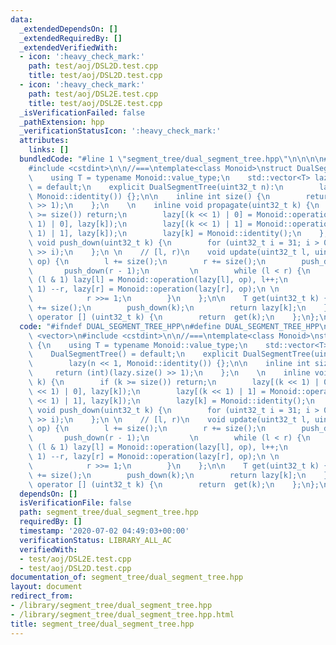```yaml
---
data:
  _extendedDependsOn: []
  _extendedRequiredBy: []
  _extendedVerifiedWith:
  - icon: ':heavy_check_mark:'
    path: test/aoj/DSL2D.test.cpp
    title: test/aoj/DSL2D.test.cpp
  - icon: ':heavy_check_mark:'
    path: test/aoj/DSL2E.test.cpp
    title: test/aoj/DSL2E.test.cpp
  _isVerificationFailed: false
  _pathExtension: hpp
  _verificationStatusIcon: ':heavy_check_mark:'
  attributes:
    links: []
  bundledCode: "#line 1 \"segment_tree/dual_segment_tree.hpp\"\n\n\n\n#include <vector>\n\
    #include <cstdint>\n\n//===\ntemplate<class Monoid>\nstruct DualSegmentTree {\n\
    \    using T = typename Monoid::value_type;\n    std::vector<T> lazy;\n\n    DualSegmentTree()\
    \ = default;\n    explicit DualSegmentTree(uint32_t n):\n        lazy(n << 1,\
    \ Monoid::identity()) {};\n\n    inline int size() {\n        return (int)(lazy.size()\
    \ >> 1);\n    };\n    \n    inline void propagate(uint32_t k) {\n        if (k\
    \ >= size()) return;\n        lazy[(k << 1) | 0] = Monoid::operation(lazy[(k <<\
    \ 1) | 0], lazy[k]);\n        lazy[(k << 1) | 1] = Monoid::operation(lazy[(k <<\
    \ 1) | 1], lazy[k]);\n        lazy[k] = Monoid::identity();\n    };\n    inline\
    \ void push_down(uint32_t k) {\n        for (uint32_t i = 31; i > 0; i--) propagate(k\
    \ >> i);\n    };\n \n    // [l, r)\n    void update(uint32_t l, uint32_t r, T\
    \ op) {\n        l += size();\n        r += size();\n        push_down(l);\n \
    \       push_down(r - 1);\n         \n        while (l < r) {\n            if\
    \ (l & 1) lazy[l] = Monoid::operation(lazy[l], op), l++;\n            if (r &\
    \ 1) --r, lazy[r] = Monoid::operation(lazy[r], op);\n \n            l >>= 1;\n\
    \            r >>= 1;\n        }\n    };\n\n    T get(uint32_t k) {\n        k\
    \ += size();\n        push_down(k);\n        return lazy[k];\n    };\n \n    T\
    \ operator [] (uint32_t k) {\n        return  get(k);\n    };\n};\n//===\n\n\n"
  code: "#ifndef DUAL_SEGMENT_TREE_HPP\n#define DUAL_SEGMENT_TREE_HPP\n\n#include\
    \ <vector>\n#include <cstdint>\n\n//===\ntemplate<class Monoid>\nstruct DualSegmentTree\
    \ {\n    using T = typename Monoid::value_type;\n    std::vector<T> lazy;\n\n\
    \    DualSegmentTree() = default;\n    explicit DualSegmentTree(uint32_t n):\n\
    \        lazy(n << 1, Monoid::identity()) {};\n\n    inline int size() {\n   \
    \     return (int)(lazy.size() >> 1);\n    };\n    \n    inline void propagate(uint32_t\
    \ k) {\n        if (k >= size()) return;\n        lazy[(k << 1) | 0] = Monoid::operation(lazy[(k\
    \ << 1) | 0], lazy[k]);\n        lazy[(k << 1) | 1] = Monoid::operation(lazy[(k\
    \ << 1) | 1], lazy[k]);\n        lazy[k] = Monoid::identity();\n    };\n    inline\
    \ void push_down(uint32_t k) {\n        for (uint32_t i = 31; i > 0; i--) propagate(k\
    \ >> i);\n    };\n \n    // [l, r)\n    void update(uint32_t l, uint32_t r, T\
    \ op) {\n        l += size();\n        r += size();\n        push_down(l);\n \
    \       push_down(r - 1);\n         \n        while (l < r) {\n            if\
    \ (l & 1) lazy[l] = Monoid::operation(lazy[l], op), l++;\n            if (r &\
    \ 1) --r, lazy[r] = Monoid::operation(lazy[r], op);\n \n            l >>= 1;\n\
    \            r >>= 1;\n        }\n    };\n\n    T get(uint32_t k) {\n        k\
    \ += size();\n        push_down(k);\n        return lazy[k];\n    };\n \n    T\
    \ operator [] (uint32_t k) {\n        return  get(k);\n    };\n};\n//===\n\n#endif\n"
  dependsOn: []
  isVerificationFile: false
  path: segment_tree/dual_segment_tree.hpp
  requiredBy: []
  timestamp: '2020-07-02 04:49:03+00:00'
  verificationStatus: LIBRARY_ALL_AC
  verifiedWith:
  - test/aoj/DSL2E.test.cpp
  - test/aoj/DSL2D.test.cpp
documentation_of: segment_tree/dual_segment_tree.hpp
layout: document
redirect_from:
- /library/segment_tree/dual_segment_tree.hpp
- /library/segment_tree/dual_segment_tree.hpp.html
title: segment_tree/dual_segment_tree.hpp
---
```

